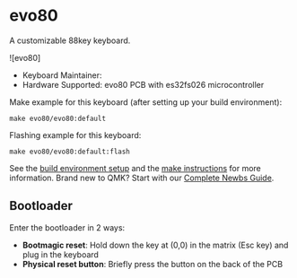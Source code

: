 # evo80

A customizable 88key keyboard.

![evo80]

* Keyboard Maintainer: 
* Hardware Supported: evo80 PCB with es32fs026 microcontroller

Make example for this keyboard (after setting up your build environment):

    make evo80/evo80:default

Flashing example for this keyboard:

    make evo80/evo80:default:flash

See the [build environment setup](https://docs.qmk.fm/#/getting_started_build_tools) and the [make instructions](https://docs.qmk.fm/#/getting_started_make_guide) for more information. Brand new to QMK? Start with our [Complete Newbs Guide](https://docs.qmk.fm/#/newbs).

## Bootloader

Enter the bootloader in 2 ways:

* **Bootmagic reset**: Hold down the key at (0,0) in the matrix (Esc key) and plug in the keyboard
* **Physical reset button**: Briefly press the button on the back of the PCB
